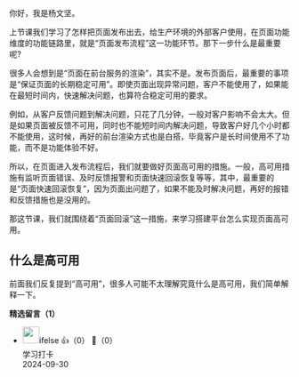 你好，我是杨文坚。

上节课我们学习了怎样把页面发布出去，给生产环境的外部客户使用，在页面功能维度的功能链路里，就是“页面发布流程”这一功能环节。那下一步什么是最重要呢?

很多人会想到是“页面在前台服务的渲染”，其实不是。发布页面后，最重要的事项是“保证页面的长期稳定可用”。即使页面出现异常问题，客户不能使用了，如果能在最短时间内，快速解决问题，也算符合稳定可用的要求。

例如，从客户反馈问题到解决问题，只花了几分钟，一般对客户影响不会太大。但是如果页面被反馈不可用，同时也不能短时间内解决问题，导致客户好几个小时都不能使用，这时候，再好的前台渲染方式也是白搭，毕竟客户是长时间使用不了功能，而不是功能体验不好。

所以，在页面进入发布流程后，我们就要做好页面高可用的措施。一般，高可用措施有监听页面错误、及时反馈报警和页面快速回滚恢复等等，其中，最重要的是“页面快速回滚恢复”，因为页面出问题了，如果不能及时解决问题，再好的报错和反馈措施也是没用的。

那这节课，我们就围绕着“页面回滚”这一措施，来学习搭建平台怎么实现页面高可用。

## 什么是高可用

前面我们反复提到“高可用”，很多人可能不太理解究竟什么是高可用，我们简单解释一下。
<div><strong>精选留言（1）</strong></div><ul>
<li><img src="https://static001.geekbang.org/account/avatar/00/26/eb/d7/90391376.jpg" width="30px"><span>ifelse</span> 👍（0） 💬（0）<div>学习打卡</div>2024-09-30</li><br/>
</ul>